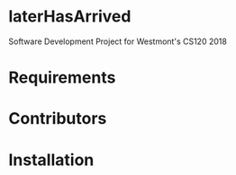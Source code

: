 # laterHasArrived
Software Development Project for Westmont's CS120 2018

# Requirements


# Contributors


# Installation


